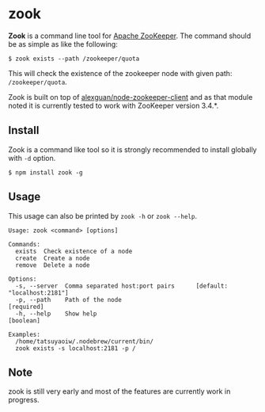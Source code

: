 # zook

**Zook** is a command line tool for [Apache ZooKeeper](http://zookeeper.apache.org/). The command should be as simple as like the following:

```
$ zook exists --path /zookeeper/quota
```

This will check the existence of the zookeeper node with given path: `/zookeeper/quota`.

Zook is built on top of [alexguan/node-zookeeper-client](https://github.com/alexguan/node-zookeeper-client) and as that module noted it is currently tested to work with ZooKeeper version 3.4.*.

## Install

Zook is a command like tool so it is strongly recommended to install globally with `-d` option.

```
$ npm install zook -g
```

## Usage

This usage can also be printed by `zook -h` or `zook --help`.

```
Usage: zook <command> [options]

Commands:
  exists  Check existence of a node
  create  Create a node
  remove  Delete a node

Options:
  -s, --server  Comma separated host:port pairs      [default: "localhost:2181"]
  -p, --path    Path of the node                                      [required]
  -h, --help    Show help                                              [boolean]

Examples:
  /home/tatsuyaoiw/.nodebrew/current/bin/
  zook exists -s localhost:2181 -p /
```

## Note

zook is still very early and most of the features are currently work in progress.
